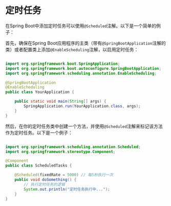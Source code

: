 # 定时任务

在Spring Boot中添加定时任务可以使用`@Scheduled`注解。以下是一个简单的例子：

首先，确保在Spring Boot应用程序的主类（带有`@SpringBootApplication`注解的类）或者配置类上添加`@EnableScheduling`注解，以启用定时任务：

```java

import org.springframework.boot.SpringApplication;
import org.springframework.boot.autoconfigure.SpringBootApplication;
import org.springframework.scheduling.annotation.EnableScheduling;

@SpringBootApplication
@EnableScheduling
public class YourApplication {

    public static void main(String[] args) {
        SpringApplication.run(YourApplication.class, args);
    }
}
```

然后，在你的定时任务类中创建一个方法，并使用`@Scheduled`注解来标记该方法作为定时任务。以下是一个例子：

```java

import org.springframework.scheduling.annotation.Scheduled;
import org.springframework.stereotype.Component;

@Component
public class ScheduledTasks {

    @Scheduled(fixedRate = 5000) // 每5秒执行一次
    public void doSomething() {
        // 执行定时任务的逻辑
        System.out.println("定时任务执行中...");
    }
}
```